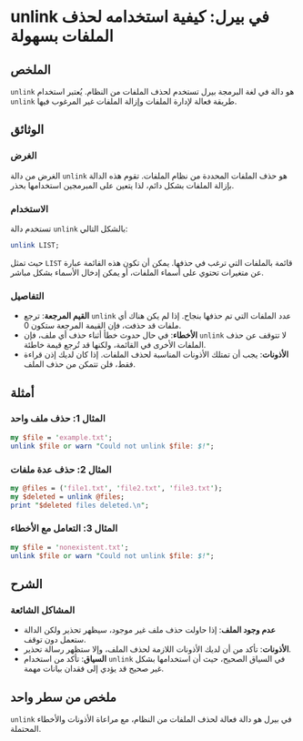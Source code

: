 <!--
Meta Description: # unlink في بيرل: كيفية استخدامه لحذف الملفات بسهولة ## الملخص `unlink` هو دالة في لغة البرمجة بيرل تستخدم لحذف الملفات من النظام. يُعتبر استخدام `unl...
Meta Keywords: unlink, الملفات, حذف, file, لحذف
-->

# unlink في بيرل: كيفية استخدامه لحذف الملفات بسهولة

## الملخص
`unlink` هو دالة في لغة البرمجة بيرل تستخدم لحذف الملفات من النظام. يُعتبر استخدام `unlink` طريقة فعالة لإدارة الملفات وإزالة الملفات غير المرغوب فيها.

## الوثائق
### الغرض
الغرض من دالة `unlink` هو حذف الملفات المحددة من نظام الملفات. تقوم هذه الدالة بإزالة الملفات بشكل دائم، لذا يتعين على المبرمجين استخدامها بحذر.

### الاستخدام
تستخدم دالة `unlink` بالشكل التالي:
```perl
unlink LIST;
```
حيث تمثل `LIST` قائمة بالملفات التي ترغب في حذفها. يمكن أن تكون هذه القائمة عبارة عن متغيرات تحتوي على أسماء الملفات، أو يمكن إدخال الأسماء بشكل مباشر.

### التفاصيل
- **القيم المرجعة**: ترجع `unlink` عدد الملفات التي تم حذفها بنجاح. إذا لم يكن هناك أي ملفات قد حذفت، فإن القيمة المرجعة ستكون 0.
- **الأخطاء**: في حال حدوث خطأ أثناء حذف أي ملف، فإن `unlink` لا تتوقف عن حذف الملفات الأخرى في القائمة، ولكنها قد تُرجع قيمة خاطئة.
- **الأذونات**: يجب أن تمتلك الأذونات المناسبة لحذف الملفات. إذا كان لديك إذن قراءة فقط، فلن تتمكن من حذف الملف.

## أمثلة
### المثال 1: حذف ملف واحد
```perl
my $file = 'example.txt';
unlink $file or warn "Could not unlink $file: $!";
```

### المثال 2: حذف عدة ملفات
```perl
my @files = ('file1.txt', 'file2.txt', 'file3.txt');
my $deleted = unlink @files;
print "$deleted files deleted.\n";
```

### المثال 3: التعامل مع الأخطاء
```perl
my $file = 'nonexistent.txt';
unlink $file or warn "Could not unlink $file: $!";
```

## الشرح
### المشاكل الشائعة
- **عدم وجود الملف**: إذا حاولت حذف ملف غير موجود، سيظهر تحذير ولكن الدالة ستعمل دون توقف.
- **الأذونات**: تأكد من أن لديك الأذونات اللازمة لحذف الملف، وإلا ستظهر رسالة تحذير.
- **السياق**: تأكد من استخدام `unlink` في السياق الصحيح، حيث أن استخدامها بشكل غير صحيح قد يؤدي إلى فقدان بيانات مهمة.

## ملخص من سطر واحد
`unlink` في بيرل هو دالة فعالة لحذف الملفات من النظام، مع مراعاة الأذونات والأخطاء المحتملة.